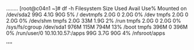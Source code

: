 ........
[root@c04n1 ~]# df -h
Filesystem         Size  Used Avail Use% Mounted on
/dev/sda2           99G  4.1G   90G   5% /
devtmpfs           2.0G     0  2.0G   0% /dev
tmpfs              2.0G     0  2.0G   0% /dev/shm
tmpfs              2.0G   33M  1.9G   2% /run
tmpfs              2.0G     0  2.0G   0% /sys/fs/cgroup
/dev/sda1          976M  115M  794M  13% /boot
tmpfs              396M     0  396M   0% /run/user/0
10.10.10.57:/apps   99G  3.7G   90G   4% /nfsroot/apps

''''